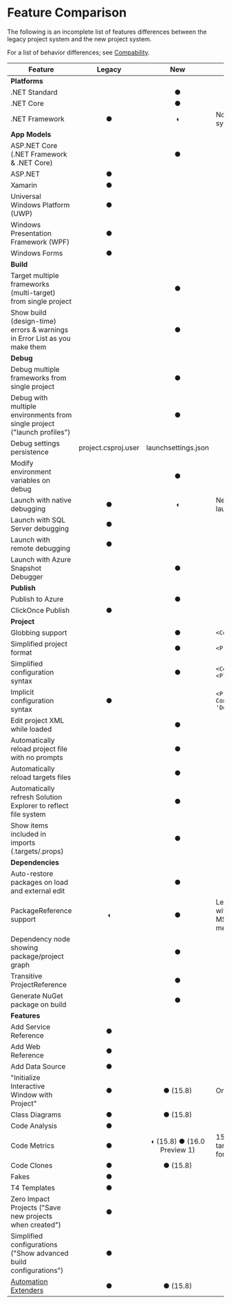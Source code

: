# Feature Comparison

The following is an incomplete list of features differences between the legacy project system and the new project system. 

For a list of behavior differences; see [Compability](compatibility.md).

**Feature**|**Legacy**|**New**|**Notes**
---|:---:|:---:|---
**Platforms**                                                               |
.NET Standard                                                               |          | ●
.NET Core                                                                   |          | ●
.NET Framework                                                              | ●        | ◖  | No designer/AppModel support for new project system
**App Models**                                                              |
ASP.NET Core (.NET Framework & .NET Core)                                   |          | ●
ASP.NET                                                                     | ●        |   
Xamarin                                                                     | ●        |   
Universal Windows Platform (UWP)                                            | ●        |   
Windows Presentation Framework (WPF)                                        | ●        |   
Windows Forms                                                               | ●        |   
**Build**|
Target multiple frameworks (multi-target) from single project               |          | ●
Show build (design-time) errors & warnings in Error List as you make them   |          | ●
**Debug**|
Debug multiple frameworks from single project                               |          | ●
Debug with multiple environments from single project ("launch profiles")    |          | ●
Debug settings persistence                                                  |project.csproj.user|launchsettings.json
Modify environment variables on debug                                       |          | ● 
Launch with native debugging                                                | ●        | ◖ | Need to put `"nativeDebugging": true` in launchsettings.json for new project system
Launch with SQL Server debugging                                            | ●        |   
Launch with remote debugging                                                | ●        |   
Launch with Azure Snapshot Debugger                                         |          | ●
**Publish**                                                                 |
Publish to Azure                                                            |          | ●
ClickOnce Publish                                                           | ●        |   
**Project**                                                                 |
Globbing support                                                            |          | ●    | `<Compile Include="*.cs" />`
Simplified project format                                                   |          | ●    | `<Project Sdk="Microsoft.Net.Sdk">`
Simplified configuration syntax                                             |          | ●    | `<Configurations>Debug;Release<Configurations>;<Platforms>AnyCPU;x64</Platforms>`
Implicit configuration syntax                                               | ●        |      | `<PropertyGroup Condition="'$(Configuration)\|$(Platform)' == 'Debug\|AnyCPU'">`
Edit project XML while loaded                                               |          | ●
Automatically reload project file with no prompts                           |          | ●
Automatically reload targets files                                          |          | ●
Automatically refresh Solution Explorer to reflect file system              |          | ●
Show items included in imports (.targets/.props)                            |          | ●
**Dependencies**|
Auto-restore packages on load and external edit                             |          | ● 
PackageReference support                                                    | ◖        | ● | Legacy does not reload package targets file without VS restart. Also does not support using MSBuild properties in name, version and metadata.
Dependency node showing package/project graph                               |          | ● 
Transitive ProjectReference                                                 |          | ●
Generate NuGet package on build                                             |          | ● 
**Features**|
Add Service Reference                                                       | ●        | 
Add Web Reference                                                           | ●        | 
Add Data Source                                                             | ●        | 
"Initialize Interactive Window with Project"                               | ●        | ● (15.8) | Only when targeting .NET Framework.
Class Diagrams                                                              | ●        | ● (15.8) |
Code Analysis                                                               | ●        | 
Code Metrics                                                                | ●        | ◖ (15.8) ● (16.0 Preview 1) | 15.8 added support for Code Metrics when targeting .NET Framework. 16.0 will add support for Code Metrics when targeting all frameworks.
Code Clones                                                                 | ●        | ● (15.8) | 
Fakes                                                                       | ●        | 
T4 Templates                                                                | ●        | 
Zero Impact Projects ("Save new projects when created")                     | ●        | 
Simplified configurations ("Show advanced build configurations")            | ●        | 
[Automation Extenders](https://msdn.microsoft.com/en-us/library/0y92k2w2.aspx)| ●        | ● (15.8) | 
